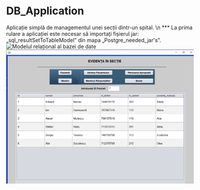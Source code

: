 # DB_Application
Aplicație simplă de managementul unei secții dintr-un spital. \n
*** La prima rulare a aplicației este necesar să importați fișierul jar: „sql_resultSetToTableModel” din mapa „Postgre_needed_jar's”.
![Modelul relațional al bazei de date](https://github.com/SergiuVoloc/DB_Application/blob/master/Modelul%20rela%C8%9Bional.png)
![Modelul relațional al bazei de date](https://github.com/SergiuVoloc/DB_Application/blob/master/GUI.png)
